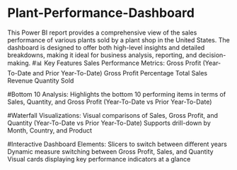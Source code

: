 # Plant-Performance-Dashboard
This Power BI report provides a comprehensive view of the sales performance of various plants sold by a plant shop in the United States. The dashboard is designed to offer both high-level insights and detailed breakdowns, making it ideal for business analysis, reporting, and decision-making.
#📊 Key Features
Sales Performance Metrics:
Gross Profit (Year-To-Date and Prior Year-To-Date)
Gross Profit Percentage
Total Sales Revenue
Quantity Sold

#Bottom 10 Analysis:
Highlights the bottom 10 performing items in terms of Sales, Quantity, and Gross Profit (Year-To-Date vs Prior Year-To-Date)

#Waterfall Visualizations:
Visual comparisons of Sales, Gross Profit, and Quantity (Year-To-Date vs Prior Year-To-Date)
Supports drill-down by Month, Country, and Product

#Interactive Dashboard Elements:
Slicers to switch between different years
Dynamic measure switching between Gross Profit, Sales, and Quantity
Visual cards displaying key performance indicators at a glance

